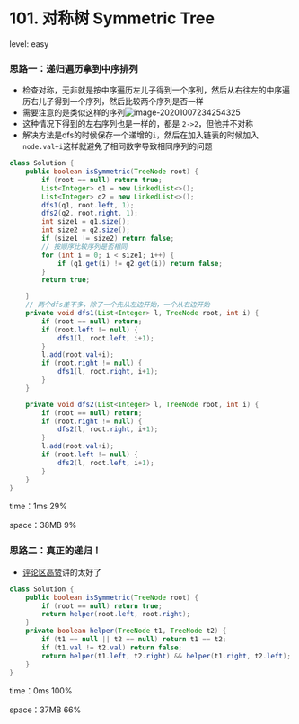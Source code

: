 # 101. 对称树 Symmetric Tree

level: easy



### 思路一：递归遍历拿到中序排列

- 检查对称，无非就是按中序遍历左儿子得到一个序列，然后从右往左的中序遍历右儿子得到一个序列，然后比较两个序列是否一样
- 需要注意的是类似这样的序列![image-20201007234254325](C:\Users\chen\AppData\Roaming\Typora\typora-user-images\image-20201007234254325.png)
- 这种情况下得到的左右序列也是一样的，都是 `2->2`，但他并不对称
- 解决方法是dfs的时候保存一个递增的`i`，然后在加入链表的时候加入 `node.val+i`这样就避免了相同数字导致相同序列的问题



```java
class Solution {
    public boolean isSymmetric(TreeNode root) {
        if (root == null) return true;
        List<Integer> q1 = new LinkedList<>();
        List<Integer> q2 = new LinkedList<>();
        dfs1(q1, root.left, 1);
        dfs2(q2, root.right, 1);
        int size1 = q1.size();
        int size2 = q2.size();
        if (size1 != size2) return false;
        // 按顺序比较序列是否相同
        for (int i = 0; i < size1; i++) {
            if (q1.get(i) != q2.get(i)) return false;
        }
        return true;

    }
	// 两个dfs差不多，除了一个先从左边开始，一个从右边开始
    private void dfs1(List<Integer> l, TreeNode root, int i) {
        if (root == null) return;
        if (root.left != null) {
            dfs1(l, root.left, i+1);
        }
        l.add(root.val+i);
        if (root.right != null) {
            dfs1(l, root.right, i+1);
        }
    }

    private void dfs2(List<Integer> l, TreeNode root, int i) {
        if (root == null) return;
        if (root.right != null) {
            dfs2(l, root.right, i+1);
        }
        l.add(root.val+i);
        if (root.left != null) {
            dfs2(l, root.left, i+1);
        }
    }
}
```

 

time：1ms 29%

space：38MB 9%

### 思路二：真正的递归！

- [评论区高赞](https://leetcode-cn.com/problems/symmetric-tree/comments/)讲的太好了

```java
class Solution {
    public boolean isSymmetric(TreeNode root) {
        if (root == null) return true;
        return helper(root.left, root.right);
    }
    private boolean helper(TreeNode t1, TreeNode t2) {
        if (t1 == null || t2 == null) return t1 == t2;
        if (t1.val != t2.val) return false;
        return helper(t1.left, t2.right) && helper(t1.right, t2.left);
    }
}
```

time：0ms 100%

space：37MB 66%